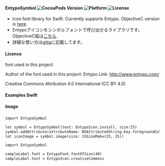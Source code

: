 #### EntypoSymbol ![CocoaPods Version](https://img.shields.io/cocoapods/v/EntypoSymbol.svg?style=flat) ![Platform](https://img.shields.io/cocoapods/p/EntypoSymbol.svg?style=flat) ![License](https://img.shields.io/cocoapods/l/EntypoSymbol.svg?style=flat)

- Icon font library for Swift. Currently supports Entypo. ObjectiveC version is [here](https://github.com/tichise/EntypoSymbolObjC).
- Entypoアイコンをシンボルフォントで呼び出せるライブラリです。ObjecitveC版は[こちら](https://github.com/tichise/EntypoSymbolObjC).
 - 詳細な使い方は[qiita](http://qiita.com/tichise/items/0b26a7a47c3862c4ca50)に記載してます。

#### Licence
font used in this project

Author of the font used in this  project: Entypo
Link: http://www.entypo.com/

Creative Commons Attribution 4.0 International (CC BY 4.0)

#### Examples Swift

##### Image

```html
import EntypoSymbol

let symbol = EntypoSymbol(text: EntypoIcon.install, size:25)
symbol.addAttribute(attributeName: NSAttributedString.Key.foregroundColor, value: UIColor.red)
let iconImage = symbol.image(size: CGSizeMake(25, 25))
```

```html
import EntypoSymbol

sampleLabel.font = EntypoFont.fontOfSize(40)
sampleLabel.text = EntypoIcon.creativeCommons
```
